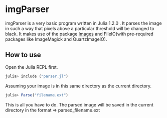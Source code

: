 # imgParser
imgParser is a very basic program written in Julia 1.2.0 .
It parses the image in such a way that pixels above a particular threshold will be changed to black.
It makes use of the package [Images](https://github.com/JuliaImages/Images.jl) and FileIO(with pre-required packages like ImageMagick and QuartzImageIO).

## How to use

Open the Julia REPL first.
```julia
julia> include ("parser.jl")
```

Assuming your image is in this same directory as the current directory.

```julia
julia> Parse("filename.ext")
```
This is all you have to do. The parsed image will be saved in the current directory in the format => parsed_filename.ext
